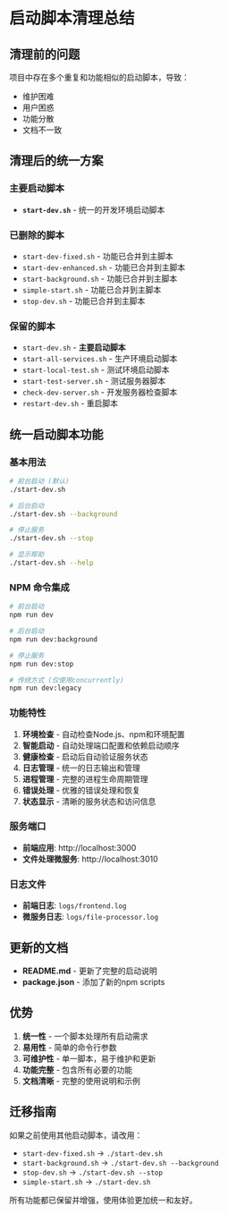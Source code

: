 # 启动脚本清理总结

## 清理前的问题
项目中存在多个重复和功能相似的启动脚本，导致：
- 维护困难
- 用户困惑
- 功能分散
- 文档不一致

## 清理后的统一方案

### 主要启动脚本
- **`start-dev.sh`** - 统一的开发环境启动脚本

### 已删除的脚本
- `start-dev-fixed.sh` - 功能已合并到主脚本
- `start-dev-enhanced.sh` - 功能已合并到主脚本  
- `start-background.sh` - 功能已合并到主脚本
- `simple-start.sh` - 功能已合并到主脚本
- `stop-dev.sh` - 功能已合并到主脚本

### 保留的脚本
- `start-dev.sh` - **主要启动脚本**
- `start-all-services.sh` - 生产环境启动脚本
- `start-local-test.sh` - 测试环境启动脚本
- `start-test-server.sh` - 测试服务器脚本
- `check-dev-server.sh` - 开发服务器检查脚本
- `restart-dev.sh` - 重启脚本

## 统一启动脚本功能

### 基本用法
```bash
# 前台启动 (默认)
./start-dev.sh

# 后台启动
./start-dev.sh --background

# 停止服务
./start-dev.sh --stop

# 显示帮助
./start-dev.sh --help
```

### NPM 命令集成
```bash
# 前台启动
npm run dev

# 后台启动
npm run dev:background

# 停止服务
npm run dev:stop

# 传统方式 (仅使用concurrently)
npm run dev:legacy
```

### 功能特性
1. **环境检查** - 自动检查Node.js、npm和环境配置
2. **智能启动** - 自动处理端口配置和依赖启动顺序
3. **健康检查** - 启动后自动验证服务状态
4. **日志管理** - 统一的日志输出和管理
5. **进程管理** - 完整的进程生命周期管理
6. **错误处理** - 优雅的错误处理和恢复
7. **状态显示** - 清晰的服务状态和访问信息

### 服务端口
- **前端应用**: http://localhost:3000
- **文件处理微服务**: http://localhost:3010

### 日志文件
- **前端日志**: `logs/frontend.log`
- **微服务日志**: `logs/file-processor.log`

## 更新的文档
- **README.md** - 更新了完整的启动说明
- **package.json** - 添加了新的npm scripts

## 优势
1. **统一性** - 一个脚本处理所有启动需求
2. **易用性** - 简单的命令行参数
3. **可维护性** - 单一脚本，易于维护和更新
4. **功能完整** - 包含所有必要的功能
5. **文档清晰** - 完整的使用说明和示例

## 迁移指南
如果之前使用其他启动脚本，请改用：
- `start-dev-fixed.sh` → `./start-dev.sh`
- `start-background.sh` → `./start-dev.sh --background`
- `stop-dev.sh` → `./start-dev.sh --stop`
- `simple-start.sh` → `./start-dev.sh`

所有功能都已保留并增强，使用体验更加统一和友好。
